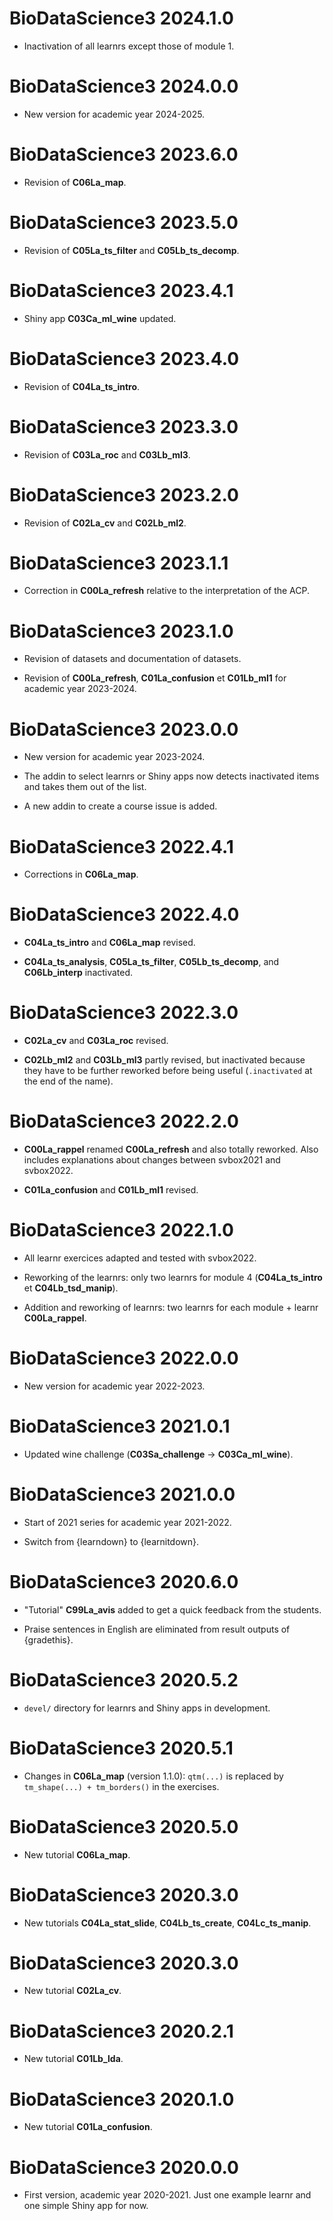 # BioDataScience3 2024.1.0

-   Inactivation of all learnrs except those of module 1.

# BioDataScience3 2024.0.0

-   New version for academic year 2024-2025.

# BioDataScience3 2023.6.0

-   Revision of **C06La_map**.

# BioDataScience3 2023.5.0

-   Revision of **C05La_ts_filter** and **C05Lb_ts_decomp**.

# BioDataScience3 2023.4.1

-   Shiny app **C03Ca_ml_wine** updated.

# BioDataScience3 2023.4.0

-   Revision of **C04La_ts_intro**.

# BioDataScience3 2023.3.0

-   Revision of **C03La_roc** and **C03Lb_ml3**.

# BioDataScience3 2023.2.0

-   Revision of **C02La_cv** and **C02Lb_ml2**.

# BioDataScience3 2023.1.1

-   Correction in **C00La_refresh** relative to the interpretation of the ACP.

# BioDataScience3 2023.1.0

-   Revision of datasets and documentation of datasets.

-   Revision of **C00La_refresh**, **C01La_confusion** et **C01Lb_ml1** for academic year 2023-2024.

# BioDataScience3 2023.0.0

-   New version for academic year 2023-2024.

-   The addin to select learnrs or Shiny apps now detects inactivated items and takes them out of the list.

-   A new addin to create a course issue is added.

# BioDataScience3 2022.4.1

-   Corrections in **C06La_map**.

# BioDataScience3 2022.4.0

-   **C04La_ts_intro** and **C06La_map** revised.

-   **C04La_ts_analysis**, **C05La_ts_filter**, **C05Lb_ts_decomp**, and **C06Lb_interp** inactivated.

# BioDataScience3 2022.3.0

-   **C02La_cv** and **C03La_roc** revised.

-   **C02Lb_ml2** and **C03Lb_ml3** partly revised, but inactivated because they have to be further reworked before being useful (`.inactivated` at the end of the name).

# BioDataScience3 2022.2.0

-   **C00La_rappel** renamed **C00La_refresh** and also totally reworked. Also includes explanations about changes between svbox2021 and svbox2022.

-   **C01La_confusion** and **C01Lb_ml1** revised.

# BioDataScience3 2022.1.0

-   All learnr exercices adapted and tested with svbox2022.

-   Reworking of the learnrs: only two learnrs for module 4 (**C04La_ts_intro** et **C04Lb_tsd_manip**).

-   Addition and reworking of learnrs: two learnrs for each module + learnr **C00La_rappel**.

# BioDataScience3 2022.0.0

-   New version for academic year 2022-2023.

# BioDataScience3 2021.0.1

-   Updated wine challenge (**C03Sa_challenge** -\> **C03Ca_ml_wine**).

# BioDataScience3 2021.0.0

-   Start of 2021 series for academic year 2021-2022.

-   Switch from {learndown} to {learnitdown}.

# BioDataScience3 2020.6.0

-   "Tutorial" **C99La_avis** added to get a quick feedback from the students.

-   Praise sentences in English are eliminated from result outputs of {gradethis}.

# BioDataScience3 2020.5.2

-   `devel/` directory for learnrs and Shiny apps in development.

# BioDataScience3 2020.5.1

-   Changes in **C06La_map** (version 1.1.0): `qtm(...)` is replaced by `tm_shape(...) + tm_borders()` in the exercises.

# BioDataScience3 2020.5.0

-   New tutorial **C06La_map**.

# BioDataScience3 2020.3.0

-   New tutorials **C04La_stat_slide**, **C04Lb_ts_create**, **C04Lc_ts_manip**.

# BioDataScience3 2020.3.0

-   New tutorial **C02La_cv**.

# BioDataScience3 2020.2.1

-   New tutorial **C01Lb_lda**.

# BioDataScience3 2020.1.0

-   New tutorial **C01La_confusion**.

# BioDataScience3 2020.0.0

-   First version, academic year 2020-2021. Just one example learnr and one simple Shiny app for now.
